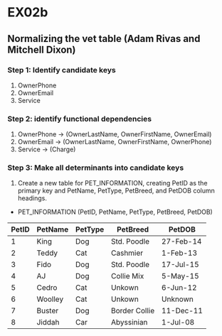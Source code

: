 # EX02b
## Normalizing the vet table (Adam Rivas and Mitchell Dixon)

### Step 1: Identify candidate keys
1. OwnerPhone
1. OwnerEmail
1. Service
### Step 2: identify functional dependencies
1. OwnerPhone -> (OwnerLastName, OwnerFirstName, OwnerEmail)
1. OwnerEmail -> (OwnerLastName, OwnerFirstName, OwnerPhone)
1. Service -> (Charge)
### Step 3: Make all determinants into candidate keys
1. Create a new table for PET_INFORMATION, creating PetID as the primary key and PetName, PetType, PetBreed, and PetDOB column headings.
* PET_INFORMATION (PetID, PetName, PetType, PetBreed, PetDOB)

PetID | PetName | PetType | PetBreed | PetDOB
----- | ------- | ------- | -------- | ------
1 | King | Dog | Std. Poodle | 27-Feb-14
2 | Teddy | Cat | Cashmier | 1-Feb-13
3 | Fido | Dog | Std. Poodle | 17-Jul-15
4 | AJ | Dog | Collie Mix | 5-May-15
5 | Cedro | Cat | Unkown | 6-Jun-12
6 | Woolley | Cat | Unkown | Unknown
7 | Buster | Dog | Border Collie | 11-Dec-11
8 | Jiddah | Car | Abyssinian | 1-Jul-08
